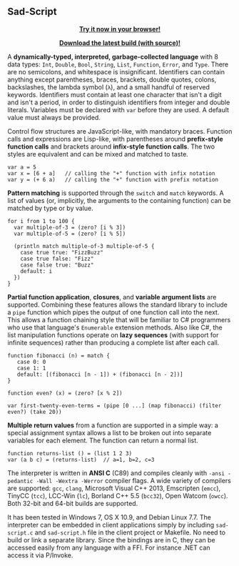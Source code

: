Sad-Script
----------

<p align="center">
<a href="http://electroly.com/sad/try.html#b2e540457b72a2265d3b073b599cf6f5"><b>Try it now in your browser!</b></a>
</p>

<p align="center">
<a href="http://electroly.com/sad/sad-script.zip"><b>Download the latest build (with source)!</b></a>
</p>

A **dynamically-typed, interpreted, garbage-collected language** with 8 data types: `Int`, `Double`, `Bool`, `String`, `List`, `Function`, `Error`, and `Type`.  There are no semicolons, and whitespace is insignificant.  Identifiers can contain anything except parentheses, braces, brackets, double quotes, colons, backslashes, the lambda symbol (`λ`), and a small handful of reserved keywords.  Identifiers must contain at least one character that isn't a digit and isn't a period, in order to distinguish identifiers from integer and double literals.  Variables must be declared with `var` before they are used.  A default value must always be provided.

Control flow structures are JavaScript-like, with mandatory braces.  Function calls and expressions are Lisp-like, with parentheses around **prefix-style function calls** and brackets around **infix-style function calls**.  The two styles are equivalent and can be mixed and matched to taste.

```
var a = 5
var x = [6 + a]   // calling the "+" function with infix notation
var y = (+ 6 a)   // calling the "+" function with prefix notation
```

**Pattern matching** is supported through the `switch` and `match` keywords.  A list of values (or, implicitly, the arguments to the containing function) can be matched by type or by value.

```
for i from 1 to 100 {
  var multiple-of-3 = (zero? [i % 3])
  var multiple-of-5 = (zero? [i % 5])
  
  (println match multiple-of-3 multiple-of-5 {
    case true true: "FizzBuzz"
    case true false: "Fizz"
    case false true: "Buzz"
    default: i
  })
}
```

**Partial function application**, **closures**, and **variable argument lists** are supported.  Combining these features allows the standard library to include a `pipe` function which pipes the output of one function call into the next.  This allows a function chaining style that will be familiar to C# programmers who use that language's `Enumerable` extension methods.  Also like C#, the list manipulation functions operate on **lazy sequences** (with support for infinite sequences) rather than producing a complete list after each call.

```
function fibonacci (n) = match {
   case 0: 0
   case 1: 1
   default: [(fibonacci [n - 1]) + (fibonacci [n - 2])]
}

function even? (x) = (zero? [x % 2])

var first-twenty-even-terms = (pipe [0 ...] (map fibonacci) (filter even?) (take 20))
```

**Multiple return values** from a function are supported in a simple way: a special assignment syntax allows a list to be broken out into separate variables for each element.  The function can return a normal list.

```
function returns-list () = (list 1 2 3)
var (a b c) = (returns-list)  // a=1, b=2, c=3
```

The interpreter is written in **ANSI C** (C89) and compiles cleanly with `-ansi -pedantic -Wall -Wextra -Werror` compiler flags.  A wide variety of compilers are supported: `gcc`, `clang`, Microsoft Visual C++ 2013, Emscripten (`emcc`), TinyCC (`tcc`), LCC-Win (`lc`), Borland C++ 5.5 (`bcc32`), Open Watcom (`owcc`).  Both 32-bit and 64-bit builds are supported.

It has been tested in Windows 7, OS X 10.9, and Debian Linux 7.7.  The interpreter can be embedded in client applications simply by including `sad-script.c` and `sad-script.h` file in the client project or Makefile.  No need to build or link a separate library.  Since the bindings are in C, they can be accessed easily from any language with a FFI.  For instance .NET can access it via P/Invoke.
